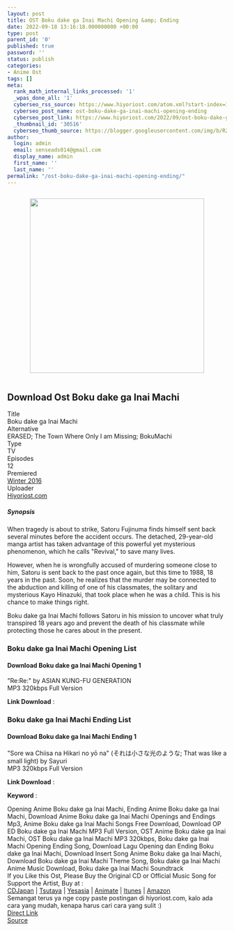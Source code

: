 ```yaml
---
layout: post
title: OST Boku dake ga Inai Machi Opening &amp; Ending
date: 2022-09-18 13:16:18.000000000 +00:00
type: post
parent_id: '0'
published: true
password: ''
status: publish
categories:
- Anime Ost
tags: []
meta:
  rank_math_internal_links_processed: '1'
  _wpas_done_all: '1'
  cyberseo_rss_source: https://www.hiyoriost.com/atom.xml?start-index=1
  cyberseo_post_name: ost-boku-dake-ga-inai-machi-opening-ending
  cyberseo_post_link: https://www.hiyoriost.com/2022/09/ost-boku-dake-ga-inai-machi.html
  _thumbnail_id: '30516'
  cyberseo_thumb_source: https://blogger.googleusercontent.com/img/b/R29vZ2xl/AVvXsEgMjqWCx-N8sjIR0Xuw2xpFMQ4XwAIZBUCDmfD-HphgIVpQnr9kPztzOPGky76UUaoILWzeqXzHZowdafQZ3w9RwCQ5TYVfkL4M41BdiHfKGbNGrL97BrtHMeJdamvuGF_nww4a02yzoG1sTcgcpqxsXAXzUWOTijgb5LsO4hygW-7nNph-y6VAUA_0/s400/nx21234-v2NMgPyoVRoM.jpg
author:
  login: admin
  email: senseads014@gmail.com
  display_name: admin
  first_name: ''
  last_name: ''
permalink: "/ost-boku-dake-ga-inai-machi-opening-ending/"
---
```

<div class="separator" style="clear: both"><a href="https://blogger.googleusercontent.com/img/b/R29vZ2xl/AVvXsEgMjqWCx-N8sjIR0Xuw2xpFMQ4XwAIZBUCDmfD-HphgIVpQnr9kPztzOPGky76UUaoILWzeqXzHZowdafQZ3w9RwCQ5TYVfkL4M41BdiHfKGbNGrL97BrtHMeJdamvuGF_nww4a02yzoG1sTcgcpqxsXAXzUWOTijgb5LsO4hygW-7nNph-y6VAUA_0/s690/nx21234-v2NMgPyoVRoM.jpg" style="display: block;padding: 1em 0;text-align: center"><img alt border="0" data-original-height="690" data-original-width="460" height="400" src="{{ site.baseurl }}/assets/2022/09/nx21234-v2NMgPyoVRoM.jpg" /></a></div>
<div class="judulanime">
<h2>Download Ost Boku dake ga Inai Machi</h2>
</div>
<div class="bunkz">
<div class="lepz">Title </div>
<div class="rigz">Boku dake ga Inai Machi</div>
</div>
<div class="bunkz">
<div class="lepz">Alternative </div>
<div class="rigz">ERASED; The Town Where Only I am Missing; BokuMachi</div>
</div>
<div class="bunkz">
<div class="lepz">Type </div>
<div class="rigz">TV</div>
</div>
<div class="bunkz">
<div class="lepz">Episodes </div>
<div class="rigz">12</div>
</div>
<div class="bunkz">
<div class="lepz">Premiered </div>
<div class="rigz"><a href="https://www.hiyoriost.com/search/label/Winter 2016" target="_blank" rel="noopener">Winter 2016</a></div>
</div>
<div class="bunkz">
<div class="lepz">Uploader </div>
<div class="rigz"><a href="https://www.hiyoriost.com/">Hiyoriost.com</a></div>
</div>
<div class="sinopsis">
<h5>Synopsis</h5>
</div>
<div class="deskripsi">
<p>When tragedy is about to strike, Satoru Fujinuma finds himself sent back several minutes before the accident occurs. The detached, 29-year-old manga artist has taken advantage of this powerful yet mysterious phenomenon, which he calls "Revival," to save many lives.</p>
<p>However, when he is wrongfully accused of murdering someone close to him, Satoru is sent back to the past once again, but this time to 1988, 18 years in the past. Soon, he realizes that the murder may be connected to the abduction and killing of one of his classmates, the solitary and mysterious Kayo Hinazuki, that took place when he was a child. This is his chance to make things right.</p>
<p>Boku dake ga Inai Machi follows Satoru in his mission to uncover what truly transpired 18 years ago and prevent the death of his classmate while protecting those he cares about in the present.</p>
</div>
<div class="listz">
<h3>Boku dake ga Inai Machi Opening List</h3>
</div>
<div class="listz3">
<div class="listz1">
<h4>Download Boku dake ga Inai Machi Opening 1</h4>
</div>
<div class="listz2">"Re:Re:" by ASIAN KUNG-FU GENERATION<br />MP3 320kbps Full Version
<p><b>Link Download</b> : </p>
<div class="dbox-list">
<div class="rigzz"></div>
<div class="lepzz"></div>
</div>
</div>
</div>
<div class="listz">
<h3>Boku dake ga Inai Machi Ending List</h3>
</div>
<div class="listz3">
<div class="listz1">
<h4>Download Boku dake ga Inai Machi Ending 1</h4>
</div>
<div class="listz2">"Sore wa Chiisa na Hikari no yō na" (それは小さな光のような; That was like a small light) by Sayuri<br />MP3 320kbps Full Version
<p><b>Link Download</b> : </p>
<div class="dbox-list">
<div class="rigzz"></div>
<div class="lepzz"></div>
</div>
</div>
</div>
<p><b>Keyword</b> :
<div class="tagser">Opening Anime Boku dake ga Inai Machi, Ending Anime Boku dake ga Inai Machi, Download Anime Boku dake ga Inai Machi Openings and Endings Mp3, Anime Boku dake ga Inai Machi Songs Free Download, Download OP ED Boku dake ga Inai Machi MP3 Full Version, OST Anime Boku dake ga Inai Machi, OST Boku dake ga Inai Machi MP3 320kbps, Boku dake ga Inai Machi Opening Ending Song, Download Lagu Opening dan Ending Boku dake ga Inai Machi, Download Insert Song Anime Boku dake ga Inai Machi, Download Boku dake ga Inai Machi Theme Song, Boku dake ga Inai Machi Anime Music Download, Boku dake ga Inai Machi Soundtrack</div>
<div class="buycd">If you Like this Ost, Please Buy the Original CD or Official Music Song for Support the Artist, Buy at : <br /><a href="https://www.cdjapan.co.jp/" target="_blank" rel="noopener">CDJapan</a> | <a href="https://shop.tsutaya.co.jp/" target="_blank" rel="noopener">Tsutaya</a> | <a href="https://www.yesasia.com/" target="_blank" rel="noopener">Yesasia</a> | <a href="https://www.animate-onlineshop.jp/" target="_blank" rel="noopener">Animate</a> | <a href="https://www.apple.com/jp/itunes" target="_blank" rel="noopener">Itunes</a> | <a href="https://amazon.co.jp/" target="_blank" rel="noopener">Amazon</a>
</div>
<div class="enakcuy">Semangat terus ya nge copy paste postingan di hiyoriost.com, kalo ada cara yang mudah, kenapa harus cari cara yang sulit :)</div>
<div class="divbtn"> <a href="https://handymansurrender.com/fihup8buzv?key=94550f7ce39444073321dde3b8782f97" class="btn"><i class="fa fa-download"></i> Direct Link</a> <br /><a href="https://www.hiyoriost.com/2022/09/ost-boku-dake-ga-inai-machi.html">Source</a> </div>
